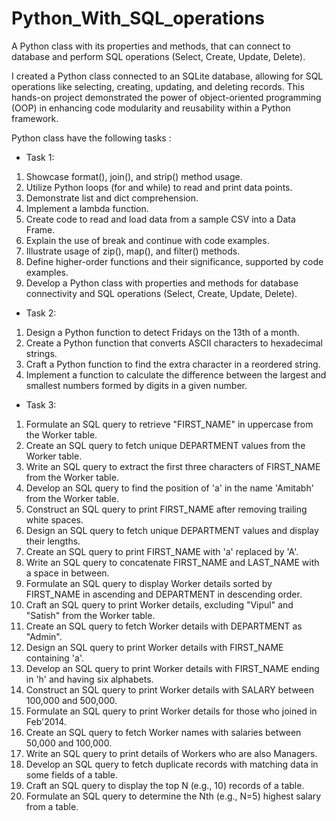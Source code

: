 # Python_With_SQL_operations
A Python class with its properties and methods, that can connect to database and perform SQL operations (Select, Create, Update, Delete).

I created a Python class connected to an SQLite database, allowing for SQL operations like selecting, creating, updating, and deleting records. This hands-on project demonstrated the power of object-oriented programming (OOP) in enhancing code modularity and reusability within a Python framework.

Python class have the following tasks :

* Task 1:

1. Showcase format(), join(), and strip() method usage.
2. Utilize Python loops (for and while) to read and print data points.
3. Demonstrate list and dict comprehension.
4. Implement a lambda function.
5. Create code to read and load data from a sample CSV into a Data Frame.
6. Explain the use of break and continue with code examples.
7. Illustrate usage of zip(), map(), and filter() methods.
8. Define higher-order functions and their significance, supported by code examples.
9. Develop a Python class with properties and methods for database connectivity and SQL operations (Select, Create, Update, Delete).

* Task 2:

1. Design a Python function to detect Fridays on the 13th of a month.
2. Create a Python function that converts ASCII characters to hexadecimal strings.
3. Craft a Python function to find the extra character in a reordered string.
4. Implement a function to calculate the difference between the largest and smallest numbers formed by digits in a given number.

* Task 3:

1. Formulate an SQL query to retrieve "FIRST_NAME" in uppercase from the Worker table.
2. Create an SQL query to fetch unique DEPARTMENT values from the Worker table.
3. Write an SQL query to extract the first three characters of FIRST_NAME from the Worker table.
4. Develop an SQL query to find the position of 'a' in the name 'Amitabh' from the Worker table.
5. Construct an SQL query to print FIRST_NAME after removing trailing white spaces.
6. Design an SQL query to fetch unique DEPARTMENT values and display their lengths.
7. Create an SQL query to print FIRST_NAME with 'a' replaced by 'A'.
8. Write an SQL query to concatenate FIRST_NAME and LAST_NAME with a space in between.
9. Formulate an SQL query to display Worker details sorted by FIRST_NAME in ascending and DEPARTMENT in descending order.
10. Craft an SQL query to print Worker details, excluding "Vipul" and "Satish" from the Worker table.
11. Create an SQL query to fetch Worker details with DEPARTMENT as "Admin".
12. Design an SQL query to print Worker details with FIRST_NAME containing 'a'.
13. Develop an SQL query to print Worker details with FIRST_NAME ending in 'h' and having six alphabets.
14. Construct an SQL query to print Worker details with SALARY between 100,000 and 500,000.
15. Formulate an SQL query to print Worker details for those who joined in Feb'2014.
16. Create an SQL query to fetch Worker names with salaries between 50,000 and 100,000.
17. Write an SQL query to print details of Workers who are also Managers.
18. Develop an SQL query to fetch duplicate records with matching data in some fields of a table.
19. Craft an SQL query to display the top N (e.g., 10) records of a table.
20. Formulate an SQL query to determine the Nth (e.g., N=5) highest salary from a table.
